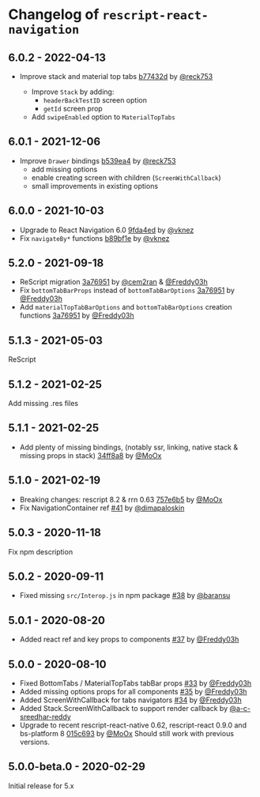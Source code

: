 # Changelog of `rescript-react-navigation`

## 6.0.2 - 2022-04-13

- Improve stack and material top tabs [b77432d](https://github.com/rescript-react-native/rescript-react-navigation/commit/b77432d) by [@reck753](https://github.com/reck753)

  - Improve `Stack` by adding:
    - `headerBackTestID` screen option
    - `getId` screen prop
  - Add `swipeEnabled` option to `MaterialTopTabs`

## 6.0.1 - 2021-12-06

- Improve `Drawer` bindings [b539ea4](https://github.com/rescript-react-native/rescript-react-navigation/commit/b539ea4) by [@reck753](https://github.com/reck753)
  - add missing options
  - enable creating screen with children (`ScreenWithCallback`)
  - small improvements in existing options

## 6.0.0 - 2021-10-03

- Upgrade to React Navigation 6.0 [9fda4ed](https://github.com/rescript-react-native/rescript-react-navigation/commit/9fda4ed) by [@vknez](https://github.com/vknez)
- Fix `navigateBy*` functions [b89bf1e](https://github.com/rescript-react-native/rescript-react-navigation/commit/b89bf1e) by [@vknez](https://github.com/vknez)

## 5.2.0 - 2021-09-18

- ReScript migration [3a76951](https://github.com/rescript-react-native/rescript-react-navigation/commit/3a76951) by [@cem2ran](https://github.com/cem2ran) & [@Freddy03h](https://github.com/Freddy03h)
- Fix `bottomTabBarProps` instead of `bottomTabBarOptions` [3a76951](https://github.com/rescript-react-native/rescript-react-navigation/commit/3a76951) by [@Freddy03h](https://github.com/Freddy03h)
- Add `materialTopTabBarOptions` and `bottomTabBarOptions` creation functions [3a76951](https://github.com/rescript-react-native/rescript-react-navigation/commit/3a76951) by [@Freddy03h](https://github.com/Freddy03h)

## 5.1.3 - 2021-05-03

ReScript

## 5.1.2 - 2021-02-25

Add missing .res files

## 5.1.1 - 2021-02-25

- Add plenty of missing bindings, (notably ssr, linking, native stack & missing props in stack) [34ff8a8](https://github.com/rescript-react-native/rescript-react-navigation/commit/34ff8a8) by [@MoOx](https://github.com/MoOx)

## 5.1.0 - 2021-02-19

- Breaking changes: rescript 8.2 & rrn 0.63 [757e6b5](https://github.com/rescript-react-native/rescript-react-navigation/commit/757e6b5) by [@MoOx](https://github.com/MoOx)
- Fix NavigationContainer ref [#41](https://github.com/rescript-react-native/rescript-react-navigation/pull/41) by [@dimapaloskin](https://github.com/dimapaloskin)

## 5.0.3 - 2020-11-18

Fix npm description

## 5.0.2 - 2020-09-11

- Fixed missing `src/Interop.js` in npm package [#38](https://github.com/rescript-react-native/rescript-react-navigation/pull/38) by [@baransu](https://github.com/baransu)

## 5.0.1 - 2020-08-20

- Added react ref and key props to components [#37](https://github.com/rescript-react-native/rescript-react-navigation/pull/37) by [@Freddy03h](https://github.com/Freddy03h)

## 5.0.0 - 2020-08-10

- Fixed BottomTabs / MaterialTopTabs tabBar props [#33](https://github.com/rescript-react-native/rescript-react-navigation/pull/33) by [@Freddy03h](https://github.com/Freddy03h)
- Added missing options props for all components [#35](https://github.com/rescript-react-native/rescript-react-navigation/pull/35) by [@Freddy03h](https://github.com/Freddy03h)
- Added ScreenWithCallback for tabs navigators [#34](https://github.com/rescript-react-native/rescript-react-navigation/pull/34) by [@Freddy03h](https://github.com/Freddy03h)
- Added Stack.ScreenWithCallback to support render callback by [@a-c-sreedhar-reddy ](https://github.com/a-c-sreedhar-reddy)
- Upgrade to recent rescript-react-native 0.62, rescript-react 0.9.0 and bs-platform 8 [015c693](https://github.com/rescript-react-native/rescript-react-navigation/commit/015c693) by [@MoOx](https://github.com/MoOx)
  Should still work with previous versions.

## 5.0.0-beta.0 - 2020-02-29

Initial release for 5.x
